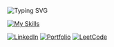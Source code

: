 ![Typing SVG](https://readme-typing-svg.herokuapp.com?font=Kode+Mono&pause=1000&color=49F781&random=false&width=435&lines=Programmer)


<!--[![GitHub Streak](https://streak-stats.demolab.com?user=akshay-rajan&theme=shadow-green&hide_border=true)](https://git.io/streak-stats)-->

[![My Skills](https://skillicons.dev/icons?i=django,react,jquery,js,rust,mongodb,java,python,c,linux)](https://skillicons.dev)

<a href="https://www.linkedin.com/in/iamakshayrajan/">![LinkedIn](https://img.shields.io/badge/linkedin-000000?style=for-the-badge&logo=linkedin&logoColor=blue)<a>
<a href="https://akshay-rajan.github.io/">![Portfolio](https://img.shields.io/badge/Portfolio-000000?style=for-the-badge&logo=&logoColor=white)<a>
<a href="https://leetcode.com/akshayrajan/">![LeetCode](https://img.shields.io/badge/LeetCode-000000?style=for-the-badge&logo=LeetCode&logoColor=#d16c06)<a>
